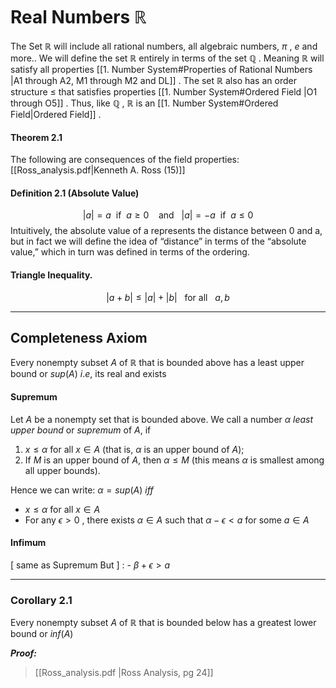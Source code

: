 # Real Numbers $\mathbb{R}$

The Set $\mathbb{R}$ will include all rational numbers, all algebraic numbers, $\pi$ , $e$ and more..
We will define the set $\mathbb{R}$ entirely in terms of the set $\mathbb{Q}$ .
Meaning $\mathbb{R}$ will satisfy all properties [[1. Number System#Properties of Rational Numbers |A1 through A2, M1 through M2 and DL]] . 
The set $\mathbb{R}$ also has an order structure $\leq$ that satisfies properties [[1. Number System#Ordered Field |O1 through O5]] .
Thus, like $\mathbb{Q}$ , $\mathbb{R}$ is an [[1. Number System#Ordered Field|Ordered Field]] .

#### Theorem 2.1
The following are consequences of the field properties:
[[Ross_analysis.pdf|Kenneth A. Ross (15)]] 

#### Definition 2.1 (Absolute Value)
$$
|a| = a \:\text{   if  } \:a \geq 0 \:\:\:\:\text{and} \:\:\:|a|=-a \:\: \text{if} \:\:a \leq 0
$$
Intuitively, the absolute value of a represents the distance between 0 and a, but in fact we will define the idea of “distance” in terms of the “absolute value,” which in turn was defined in terms of the ordering.

#### Triangle Inequality.
$$
|a+b| \leq |a|+|b| \:\:\:\text{for all} \:\:\: a,b
$$

--- 

## Completeness Axiom

Every nonempty subset $A$ of $\mathbb{R}$ that is bounded above has a least upper bound or $sup(A)$ $i.e,$ its real and exists

#### Supremum

Let $A$ be a nonempty set that is bounded above. We call a number $α$ _least upper bound_ or _supremum_ of $A$, if

1.  $x≤α$ for all $x \in A$ (that is, $α$ is an upper bound of $A$);
2.  If $M$ is an upper bound of $A$, then $α \leq M$ (this means $α$ is smallest among all upper bounds).

Hence we can write:
$\alpha = sup(A)$  $iff$
- $x \leq \alpha$ for all $x \in A$
- For any $\epsilon > 0$ , there exists  $\alpha \in A$ such that  $\alpha - \epsilon < a$  for some $a \in A$ 

#### Infimum

[ same as Supremum But ] : - $\beta + \epsilon > a$ 

---

### Corollary 2.1

Every nonempty subset $A$ of $\mathbb{R}$ that is bounded below has a greatest lower bound or $inf(A)$ 

***Proof:***
> [[Ross_analysis.pdf |Ross Analysis, pg 24]]


